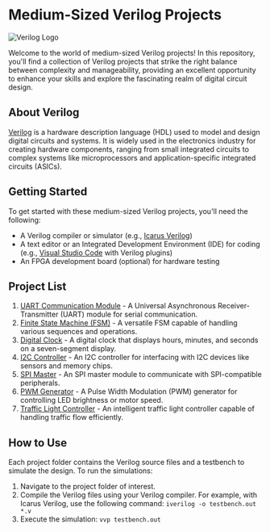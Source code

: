 # Medium-Sized Verilog Projects

![Verilog Logo](https://upload.wikimedia.org/wikipedia/commons/thumb/1/13/Verilog_Logo.svg/250px-Verilog_Logo.svg.png)

Welcome to the world of medium-sized Verilog projects! In this repository, you'll find a collection of Verilog projects that strike the right balance between complexity and manageability, providing an excellent opportunity to enhance your skills and explore the fascinating realm of digital circuit design.

## About Verilog

[Verilog](https://en.wikipedia.org/wiki/Verilog) is a hardware description language (HDL) used to model and design digital circuits and systems. It is widely used in the electronics industry for creating hardware components, ranging from small integrated circuits to complex systems like microprocessors and application-specific integrated circuits (ASICs).

## Getting Started

To get started with these medium-sized Verilog projects, you'll need the following:

- A Verilog compiler or simulator (e.g., [Icarus Verilog](http://iverilog.icarus.com/))
- A text editor or an Integrated Development Environment (IDE) for coding (e.g., [Visual Studio Code](https://code.visualstudio.com/) with Verilog plugins)
- An FPGA development board (optional) for hardware testing

## Project List

1. [UART Communication Module](./UART_Communication_Module) - A Universal Asynchronous Receiver-Transmitter (UART) module for serial communication.
2. [Finite State Machine (FSM)](./Finite_State_Machine) - A versatile FSM capable of handling various sequences and operations.
3. [Digital Clock](./Digital_Clock) - A digital clock that displays hours, minutes, and seconds on a seven-segment display.
4. [I2C Controller](./I2C_Controller) - An I2C controller for interfacing with I2C devices like sensors and memory chips.
5. [SPI Master](./SPI_Master) - An SPI master module to communicate with SPI-compatible peripherals.
6. [PWM Generator](./PWM_Generator) - A Pulse Width Modulation (PWM) generator for controlling LED brightness or motor speed.
7. [Traffic Light Controller](./Traffic_Light_Controller) - An intelligent traffic light controller capable of handling traffic flow efficiently.

## How to Use

Each project folder contains the Verilog source files and a testbench to simulate the design. To run the simulations:

1. Navigate to the project folder of interest.
2. Compile the Verilog files using your Verilog compiler. For example, with Icarus Verilog, use the following command: `iverilog -o testbench.out *.v`
3. Execute the simulation: `vvp testbench.out`

